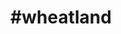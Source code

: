 ---
title: "#wheatland"
hashtag: "wheatland"
tags:
  - City
  - Cities I have visited
  - Wyoming
---